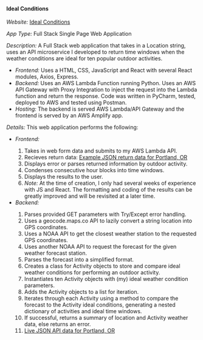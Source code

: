<div>
            <h4>Ideal Conditions</h4>
            <p><em>Website:</em> <a href="https://www.jdstrongpdx.com/IdealConditionsPage">Ideal Conditions</a></p>
            <p><em>App Type:</em> Full Stack Single Page Web Application</p>
            <p><em>Description:</em> A Full Stack web application that takes in a Location string, uses an API microservice I developed to return time windows when the weather conditions are ideal for ten popular outdoor activities.</p>
            <ul>
                <li><em>Frontend: </em> Uses a HTML, CSS, JavaScript and React with several React modules, Axios, Express.</li>
                <li><em>Backend: </em> Uses an AWS Lambda Function running Python.  Uses an AWS API Gateway with Proxy Integration to inject the request into the Lambda function and return the response.  Code was written in PyCharm, tested, deployed to AWS and tested using Postman. </li>
                <li><em>Hosting: </em> The backend is served AWS Lambda/API Gateway and the frontend is served by an AWS Amplify app.</li>
            </ul>
            <p><em>Details:</em> This web application performs the following: </p>
            <ul>
                <li><em>Frontend: </em></li>
                <ol>
                    <li>Takes in web form data and submits to my AWS Lambda API.</li>
                    <li>Recieves return data: <a href="https://9w160flmwj.execute-api.us-east-2.amazonaws.com/V2?location=Portland,OR">Example JSON return data for Portland, OR</a></li>
                    <li>Displays error or parses returned information by outdoor activity.</li>
                    <li>Condenses consecutive hour blocks into time windows.</li>
                    <li>Displays the results to the user.</li>
                    <li><em>Note: </em>At the time of creation, I only had several weeks of experience with JS and React. The formatting and coding of the results can be greatly improved and will be revisited at a later time. </li>
                </ol>
                <li><em>Backend: </em></li>
                <ol>
                    <li>Parses provided GET parameters with Try/Except error handling.</li>
                    <li>Uses a geocode.maps.co API to lazily convert a string location into GPS coordinates.</li>
                    <li>Uses a NOAA API to get the closest weather station to the requested GPS coordinates.</li>
                    <li>Uses another NOAA API to request the forecast for the given weather forecast station.</li>
                    <li>Parses the forecast into a simplified format.</li>
                    <li>Creates a class for Activity objects to store and compare ideal weather conditions for performing an outdoor activity.</li>
                    <li>Instantiates ten Activity objects with (my) ideal weather condition parameters.</li>
                    <li>Adds the Activity objects to a list for iteration.</li>
                    <li>Iterates through each Activity using a method to compare the forecast to the Activity ideal conditions, generating a nested dictionary of activities and ideal time windows.</li>
                    <li>If successful, returns a summary of location and Activity weather data, else returns an error.</li>
                    <li><a href="https://9w160flmwj.execute-api.us-east-2.amazonaws.com/V2?location=Portland,OR">Live JSON API data for Portland, OR</a></li>
                </ol>
            </ul>
            </div>

